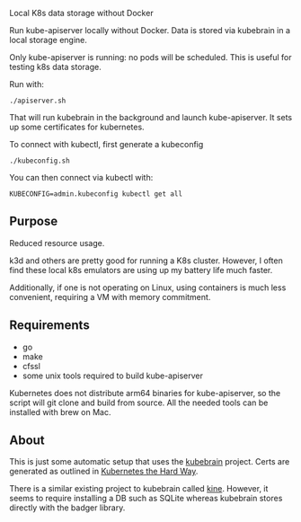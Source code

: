 Local K8s data storage without Docker

Run kube-apiserver locally without Docker.
Data is stored via kubebrain in a local storage engine.

Only kube-apiserver is running: no pods will be scheduled.
This is useful for testing k8s data storage.

Run with:

```
./apiserver.sh
```

That will run kubebrain in the background and launch kube-apiserver.
It sets up some certificates for kubernetes.

To connect with kubectl, first generate a kubeconfig

```
./kubeconfig.sh
```

You can then connect via kubectl with:

```
KUBECONFIG=admin.kubeconfig kubectl get all
```

## Purpose

Reduced resource usage.

k3d and others are pretty good for running a K8s cluster.
However, I often find these local k8s emulators are using up my battery life much faster.

Additionally, if one is not operating on Linux, using containers is much less convenient, requiring a VM with memory commitment.

## Requirements

* go
* make
* cfssl
* some unix tools required to build kube-apiserver

Kubernetes does not distribute arm64 binaries for kube-apiserver, so the script will git clone and build from source. All the needed tools can be installed with brew on Mac.

## About

This is just some automatic setup that uses the [kubebrain](https://github.com/kubewharf/kubebrain) project. Certs are generated as outlined in [Kubernetes the Hard Way](https://github.com/kelseyhightower/kubernetes-the-hard-way/blob/master/docs/04-certificate-authority.md).

There is a similar existing project to kubebrain called [kine](https://github.com/k3s-io/kine). However, it seems to require installing a DB such as SQLite whereas kubebrain stores directly with the badger library.
